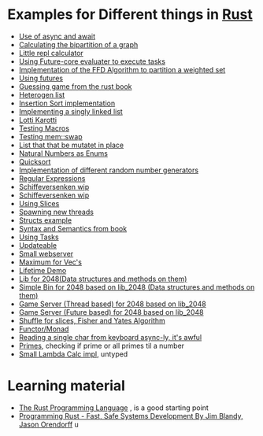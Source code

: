 # Examples for Different things in [Rust](https://www.rust-lang.org/en-US/)

* [Use of async and await](https://github.com/haetze/DemoRust/tree/master/projects/async_await)
* [Calculating the bipartition of a graph](https://github.com/haetze/DemoRust/tree/master/projects/biparit)
* [Little repl calculator](https://github.com/haetze/DemoRust/tree/master/projects/calc)
* [Using Future-core evaluater to execute tasks](https://github.com/haetze/DemoRust/tree/master/projects/coreTest)
* [Implementation of the FFD Algorithm to partition a weighted set](https://github.com/haetze/DemoRust/tree/master/projects/ffd)
* [Using futures](https://github.com/haetze/DemoRust/tree/master/projects/futures)
* [Guessing game from the rust book](https://github.com/haetze/DemoRust/tree/master/projects/guessing_game)
* [Heterogen list](https://github.com/haetze/DemoRust/tree/master/projects/het_list)
* [Insertion Sort implementation](https://github.com/haetze/DemoRust/tree/master/projects/insertion_sort)
* [Implementing a singly linked list](https://github.com/haetze/DemoRust/tree/master/projects/list_test)
* [Lotti Karotti](https://github.com/haetze/DemoRust/tree/master/projects/lotti_karotti)
* [Testing Macros](https://github.com/haetze/DemoRust/tree/master/projects/macro_test)
* [Testing mem::swap](https://github.com/haetze/DemoRust/tree/master/projects/mem_test)
* [List that that be mutatet in place](https://github.com/haetze/DemoRust/tree/master/projects/mutable_linked_list)
* [Natural Numbers as Enums](https://github.com/haetze/DemoRust/tree/master/projects/natural_num)
* [Quicksort](https://github.com/haetze/DemoRust/tree/master/projects/quicksort)
* [Implementation of different random number generators](https://github.com/haetze/DemoRust/tree/master/projects/random)
* [Regular Expressions](https://github.com/haetze/DemoRust/tree/master/projects/reg)
* [Schiffeversenken wip](https://github.com/haetze/DemoRust/tree/master/projects/schiffeversenken)
* [Schiffeversenken wip](https://github.com/haetze/DemoRust/tree/master/projects/ship_terminator_client)
* [Using Slices](https://github.com/haetze/DemoRust/tree/master/projects/slices)
* [Spawning new threads](https://github.com/haetze/DemoRust/tree/master/projects/spawn_example)
* [Structs example](https://github.com/haetze/DemoRust/tree/master/projects/structs)
* [Syntax and Semantics from book](https://github.com/haetze/DemoRust/tree/master/projects/syntax_semantics)
* [Using Tasks](https://github.com/haetze/DemoRust/tree/master/projects/tasks)
* [Updateable](https://github.com/haetze/DemoRust/tree/master/projects/updateable)
* [Small webserver](https://github.com/haetze/DemoRust/tree/master/projects/web_server)
* [Maximum for Vec's](https://github.com/haetze/DemoRust/tree/master/projects/maximum)
* [Lifetime Demo](https://github.com/haetze/DemoRust/tree/master/projects/lifetime_demo)
* [Lib for 2048(Data structures and methods on them)](https://github.com/haetze/lib_2048)
* [Simple Bin for 2048 based on lib_2048 (Data structures and methods on them)](https://github.com/haetze/bin_2048)
* [Game Server (Thread based) for 2048 based on lib_2048](https://github.com/haetze/server_2048)
* [Game Server (Future based) for 2048 based on lib_2048](https://github.com/haetze/server_2_2048)
* [Shuffle for slices, Fisher and Yates Algorithm](https://github.com/haetze/DemoRust/tree/master/projects/shuffle)
* [Functor/Monad](https://github.com/haetze/DemoRust/tree/master/projects/functor)
* [Reading a single char from keyboard async-ly, it's awful](https://github.com/haetze/DemoRust/tree/master/projects/async_read_keyboard)
* [Primes](https://github.com/haetze/DemoRust/tree/master/projects/prime), checking if prime or all primes til a number
* [Small Lambda Calc impl](https://github.com/haetze/DemoRust/tree/master/projects/lambda_calc), untyped

# Learning material
* [The Rust Programming Language](https://doc.rust-lang.org/book/) , is a good starting point
* [Programming Rust - Fast, Safe Systems Development By Jim Blandy, Jason Orendorff](http://shop.oreilly.com/product/0636920040385.do)
u
